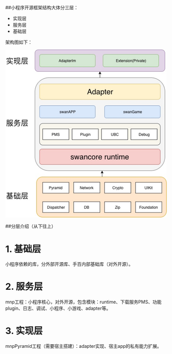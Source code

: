 ##小程序开源框架结构大体分三层：

 - 实现层
 - 服务层
 - 基础层

架构图如下：

![](media/15452227071695.jpg)


##分层介绍（从下往上）

# 1. 基础层
小程序依赖的库，分外部开源库、手百内部基础库（对外开源）。

# 2. 服务层
mnp工程：小程序核心，对外开源，包含模块：runtime、下载服务PMS、功能plugin、日志、调试、小程序、小游戏、adapter等。

# 3. 实现层
mnpPyramid工程（需要宿主搭建）：adapter实现、宿主app的私有能力扩展。


